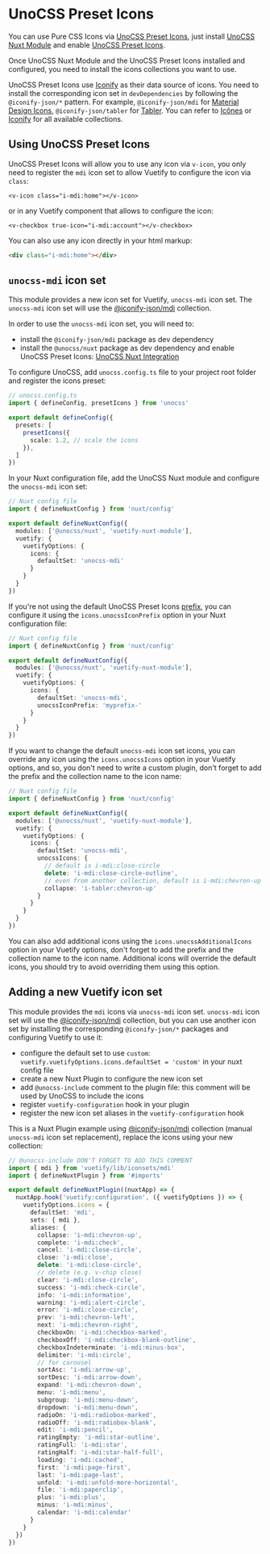 # UnoCSS Preset Icons

You can use Pure CSS Icons via [UnoCSS Preset Icons](https://unocss.dev/presets/icons), just install [UnoCSS Nuxt Module](https://unocss.dev/integrations/nuxt) and enable [UnoCSS Preset Icons](https://unocss.dev/presets/icons).

Once UnoCSS Nuxt Module and the UnoCSS Preset Icons installed and configured, you need to install the icons collections you want to use.

UnoCSS Preset Icons use [Iconify](https://iconify.design/) as their data source of icons. You need to install the corresponding icon set in `devDependencies` by following the `@iconify-json/*` pattern. For example, `@iconify-json/mdi` for [Material Design Icons](https://materialdesignicons.com/), `@iconify-json/tabler` for [Tabler](https://tabler-icons.io/). You can refer to [Icônes](https://icones.js.org/) or [Iconify](https://icon-sets.iconify.design/) for all available collections.

## Using UnoCSS Preset Icons

UnoCSS Preset Icons will allow you to use any icon via `v-icon`, you only need to register the `mdi` icon set to allow Vuetify to configure the icon via `class`:
```vue
<v-icon class="i-mdi:home"></v-icon>
```

or in any Vuetify component that allows to configure the icon:
```vue
<v-checkbox true-icon="i-mdi:account"></v-checkbox>
```

You can also use any icon directly in your html markup:

```html
<div class="i-mdi:home"></div>
```

## `unocss-mdi` icon set

This module provides a new icon set for Vuetify, `unocss-mdi` icon set. The `unocss-mdi` icon set will use the [@iconify-json/mdi](https://icon-sets.iconify.design/mdi/) collection.

In order to use the `unocss-mdi` icon set, you will need to:
- install the `@iconify-json/mdi` package as dev dependency
- install the `@unocss/nuxt` package as dev dependency and enable UnoCSS Preset Icons: [UnoCSS Nuxt Integration](https://unocss.dev/integrations/nuxt)

To configure UnoCSS, add `unocss.config.ts` file to your project root folder and register the icons preset:
```ts
// unocss.config.ts
import { defineConfig, presetIcons } from 'unocss'

export default defineConfig({
  presets: [
    presetIcons({
      scale: 1.2, // scale the icons
    }),
  ]
})
```

In your Nuxt configuration file, add the UnoCSS Nuxt module and configure the `unocss-mdi` icon set:
```ts
// Nuxt config file
import { defineNuxtConfig } from 'nuxt/config'

export default defineNuxtConfig({
  modules: ['@unocss/nuxt', 'vuetify-nuxt-module'],
  vuetify: {
    vuetifyOptions: {
      icons: {
        defaultSet: 'unocss-mdi'
      }
    }
  }
})
```

If you're not using the default UnoCSS Preset Icons [prefix](https://unocss.dev/presets/icons#prefix), you can configure it using the `icons.unocssIconPrefix` option in your Nuxt configuration file:
```ts
// Nuxt config file
import { defineNuxtConfig } from 'nuxt/config'

export default defineNuxtConfig({
  modules: ['@unocss/nuxt', 'vuetify-nuxt-module'],
  vuetify: {
    vuetifyOptions: {
      icons: {
        defaultSet: 'unocss-mdi',
        unocssIconPrefix: 'myprefix-'
      }
    }
  }
})
```

If you want to change the default `unocss-mdi` icon set icons, you can override any icon using the `icons.unocssIcons` option in your Vuetify options, and so, you don't need to write a custom plugin, don't forget to add the prefix and the collection name to the icon name:
```ts
// Nuxt config file
import { defineNuxtConfig } from 'nuxt/config'

export default defineNuxtConfig({
  modules: ['@unocss/nuxt', 'vuetify-nuxt-module'],
  vuetify: {
    vuetifyOptions: {
      icons: {
        defaultSet: 'unocss-mdi',
        unocssIcons: {
          // default is i-mdi:close-circle
          delete: 'i-mdi:close-circle-outline',
          // even from another collection, default is i-mdi:chevron-up
          collapse: 'i-tabler:chevron-up'
        }
      }
    }
  }
})
```

You can also add additional icons using the `icons.unocssAdditionalIcons` option in your Vuetify options, don't forget to add the prefix and the collection name to the icon name. Additional icons will override the default icons, you should try to avoid overriding them using this option.

## Adding a new Vuetify icon set

This module provides the `mdi` icons via `unocss-mdi` icon set. `unocss-mdi` icon set will use the [@iconify-json/mdi](https://icon-sets.iconify.design/mdi/) collection, but you can use another icon set by installing the corresponding `@iconify-json/*` packages and configuring Vuetify to use it:
- configure the default set to use `custom`: `vuetify.vuetifyOptions.icons.defaultSet = 'custom'` in your nuxt config file
- create a new Nuxt Plugin to configure the new icon set
- add `@unocss-include` comment to the plugin file: this comment will be used by UnoCSS to include the icons
- register `vuetify-configuration` hook in your plugin
- register the new icon set aliases in the `vuetify-configuration` hook

This is a Nuxt Plugin example using [@iconify-json/mdi](https://icon-sets.iconify.design/mdi/) collection (manual `unocss-mdi` icon set replacement), replace the icons using your new collection:
```ts
// @unocss-include DON'T FORGET TO ADD THIS COMMENT
import { mdi } from 'vuetify/lib/iconsets/mdi'
import { defineNuxtPlugin } from '#imports'

export default defineNuxtPlugin((nuxtApp) => {
  nuxtApp.hook('vuetify:configuration', ({ vuetifyOptions }) => {
    vuetifyOptions.icons = {
      defaultSet: 'mdi',
      sets: { mdi },
      aliases: {
        collapse: 'i-mdi:chevron-up',
        complete: 'i-mdi:check',
        cancel: 'i-mdi:close-circle',
        close: 'i-mdi:close',
        delete: 'i-mdi:close-circle',
        // delete (e.g. v-chip close)
        clear: 'i-mdi:close-circle',
        success: 'i-mdi:check-circle',
        info: 'i-mdi:information',
        warning: 'i-mdi:alert-circle',
        error: 'i-mdi:close-circle',
        prev: 'i-mdi:chevron-left',
        next: 'i-mdi:chevron-right',
        checkboxOn: 'i-mdi:checkbox-marked',
        checkboxOff: 'i-mdi:checkbox-blank-outline',
        checkboxIndeterminate: 'i-mdi:minus-box',
        delimiter: 'i-mdi:circle',
        // for carousel
        sortAsc: 'i-mdi:arrow-up',
        sortDesc: 'i-mdi:arrow-down',
        expand: 'i-mdi:chevron-down',
        menu: 'i-mdi:menu',
        subgroup: 'i-mdi:menu-down',
        dropdown: 'i-mdi:menu-down',
        radioOn: 'i-mdi:radiobox-marked',
        radioOff: 'i-mdi:radiobox-blank',
        edit: 'i-mdi:pencil',
        ratingEmpty: 'i-mdi:star-outline',
        ratingFull: 'i-mdi:star',
        ratingHalf: 'i-mdi:star-half-full',
        loading: 'i-mdi:cached',
        first: 'i-mdi:page-first',
        last: 'i-mdi:page-last',
        unfold: 'i-mdi:unfold-more-horizontal',
        file: 'i-mdi:paperclip',
        plus: 'i-mdi:plus',
        minus: 'i-mdi:minus',
        calendar: 'i-mdi:calendar'
      }
    }
  })
})
```
